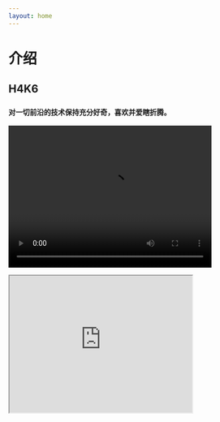 ```yaml
---
layout: home
---
```

 # **介绍**

## **H4K6**
### **`对一切前沿的技术保持充分好奇，喜欢并爱瞎折腾。`**

<video src="/public/video/test.mp4" width="400px" height="280px" controls="controls"></video>


<iframe height=270 width=360 src="https://giphy.com/static/img/zoomies-small.gif">



从初中那会接触到“黑客”，


```
前沿技术探索，多年黑灰产行业打击研究。
```
